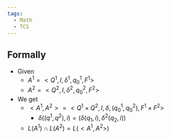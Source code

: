 ```yaml
---
tags:
  - Math
  - TCS
---
```

## Formally 
- Given 
	- $A^1=<Q^1, I, \delta^1, q_0^1, F^1>$
	- $A^2=<Q^2, I, \delta^2, q_0^2, F^2>$
- We get
	-  $<A^1, A^2>=<Q^1\times Q^2, I, \delta, (q_0^1, q_0^2), F^1\times F^2>$
		- $\delta((q^1, q^2), i) = (\delta(q_1,i),\delta^2(q_2, i))$
	- $L(A^1)\cap L(A^2) = L(<A^1, A^2>)$ 